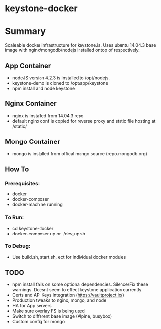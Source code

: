 keystone-docker
=======
# Summary
Scaleable docker infrastructure for keystone.js. Uses ubuntu 14.04.3 base image with nginx/mongodb/nodejs installed ontop of respectively.

## App Container
* nodeJS version 4.2.3 is installed to /opt/nodejs. 
* keystone-demo is cloned to /opt/app/keystone
* npm install and node keystone

## Nginx Container
* nginx is installed from 14.04.3 repo
* default nginx conf is copied for reverse proxy and static file hosting at <DockerIP>/static/

## Mongo Container
* mongo is installed from offical mongo source (repo.mongodb.org)

## How To
### Prerequisites:
* docker
* docker-composer
* docker-machine running

### To Run:
* cd keystone-docker
* docker-composer up or ./dev_up.sh

### To Debug:
* Use build.sh, start.sh, ect for individual docker modules

## TODO
* npm install fails on some optional dependencies. Silence/Fix these warnings. Doesnt seem to effect keystone application currently
* Certs and API Keys integration (https://vaultproject.io/)
* Production tweaks to nginx, mongo, and node
* HA for App servers
* Make sure overlay FS is being used
* Switch to different base image (Alpine, busybox)
* Custom config for mongo


